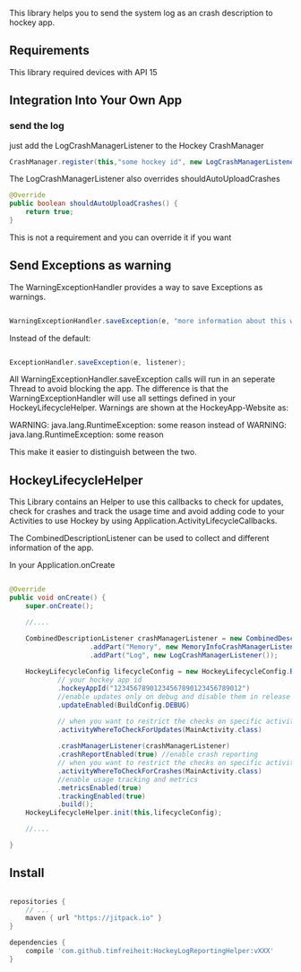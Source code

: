 This library helps you to send the system log as an crash description to hockey app.

## Requirements
This library required devices with API 15

## Integration Into Your Own App

### send the log

just add the LogCrashManagerListener to the Hockey CrashManager


```java
CrashManager.register(this,"some hockey id", new LogCrashManagerListener(getApplicationContext(), Log.DEBUG));
```

The LogCrashManagerListener also overrides shouldAutoUploadCrashes
```java
@Override
public boolean shouldAutoUploadCrashes() {
    return true;
}
```
This is not a requirement and you can override it if you want

## Send Exceptions as warning

The WarningExceptionHandler provides a way to save Exceptions as warnings.

```java

WarningExceptionHandler.saveException(e, "more information about this warning");

```

Instead of the default:

```java

ExceptionHandler.saveException(e, listener);

```

All WarningExceptionHandler.saveException calls will run in an seperate Thread to avoid blocking the app.
The difference is that the WarningExceptionHandler will use all settings defined in your HockeyLifecycleHelper.
Warnings are shown at the HockeyApp-Website as:

WARNING: java.lang.RuntimeException: some reason
instead of
WARNING: java.lang.RuntimeException: some reason

This make it easier to distinguish between the two.

## HockeyLifecycleHelper

This Library contains an Helper to use this callbacks to check for updates, check for crashes and track the usage time
and avoid adding code to your Activities to use Hockey by using Application.ActivityLifecycleCallbacks.
     
The CombinedDescriptionListener can be used to collect and different information of the app.
    
In your Application.onCreate

```java

@Override
public void onCreate() {
    super.onCreate();

    //....

    CombinedDescriptionListener crashManagerListener = new CombinedDescriptionListener(this)
                    .addPart("Memory", new MemoryInfoCrashManagerListener())
                    .addPart("Log", new LogCrashManagerListener());
    
    HockeyLifecycleConfig lifecycleConfig = new HockeyLifecycleConfig.Builder()
            // your hockey app id
            .hockeyAppId("12345678901234567890123456789012")
            //enable updates only on debug and disable them in release
            .updateEnabled(BuildConfig.DEBUG)

            // when you want to restrict the checks on specific activities
            .activityWhereToCheckForUpdates(MainActivity.class)
    
            .crashManagerListener(crashManagerListener)
            .crashReportEnabled(true) //enable crash reporting
            // when you want to restrict the checks on specific activities
            .activityWhereToCheckForCrashes(MainActivity.class)
            //enable usage tracking and metrics
            .metricsEnabled(true)
            .trackingEnabled(true)
            .build();
    HockeyLifecycleHelper.init(this,lifecycleConfig);

    //....

}

```

## Install

```groovy

repositories {    
    // ...    
    maven { url "https://jitpack.io" }   
}   

dependencies {    
    compile 'com.github.timfreiheit:HockeyLogReportingHelper:vXXX'
}   

```